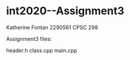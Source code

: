 # int2020--Assignment3

Katherine Fontan
2290561
CPSC 298

Assignment3 files:

header.h
class.cpp
main.cpp
